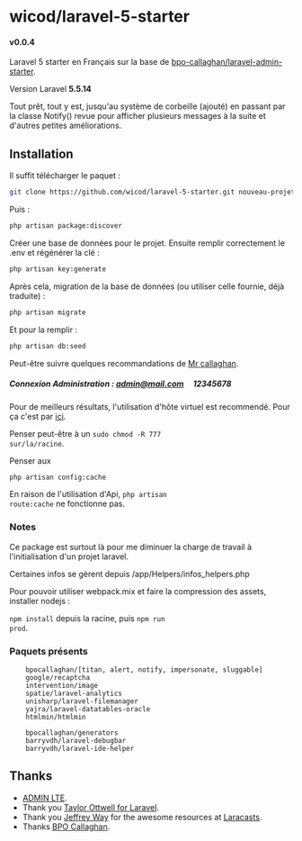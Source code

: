 # wicod/laravel-5-starter
#### v0.0.4

Laravel 5 starter en Français sur la base de <a href="https://github.com/bpocallaghan/laravel-admin-starter" target="_blank">bpo-callaghan/laravel-admin-starter</a>.

Version Laravel <b>5.5.14</b>

Tout prêt, tout y est, jusqu'au système de corbeille (ajouté) en passant par la classe Notify() revue pour afficher plusieurs messages à la suite et d'autres petites améliorations.

## Installation

Il suffit télécharger le paquet :
```bash
git clone https://github.com/wicod/laravel-5-starter.git nouveau-projet
```
Puis :
```bash
php artisan package:discover
```

Créer une base de données pour le projet.
Ensuite remplir correctement le .env et régénérer la clé : 
```bash
php artisan key:generate
```
Après cela, migration de la base de données (ou utiliser celle fournie, déjà traduite) :
```bash
php artisan migrate
```
Et pour la remplir :
```bash
php artisan db:seed
```

Peut-être suivre quelques recommandations de <a href="https://github.com/bpocallaghan/laravel-admin-starter" target="_blank">Mr callaghan</a>.

##### Connexion Administration : admin@mail.com &nbsp; &nbsp; 12345678

Pour de meilleurs résultats, l'utilisation d'hôte virtuel est recommendé. Pour ça c'est par <a href="https://memo.wicod.fr/mettre-en-place-virtual-host-simplement/" target="_blank">ici</a>.

Penser peut-être à un <code>sudo chmod -R 777 sur/la/racine</code>.

Penser aux 
```bash
php artisan config:cache
```
En raison de l'utilisation d'Api, <code>php artisan route:cache</code> ne fonctionne pas.

### Notes

Ce package est surtout là pour me diminuer la charge de travail à l'initialisation d'un projet laravel.

Certaines infos se gèrent depuis /app/Helpers/infos_helpers.php

Pour pouvoir utiliser webpack.mix et faire la compression des assets, installer nodejs :

<code>npm install</code> depuis la racine, puis <code>npm run prod</code>.

### Paquets présents

        bpocallaghan/[titan, alert, notify, impersonate, sluggable]
        google/recaptcha
        intervention/image
        spatie/laravel-analytics
        unisharp/laravel-filemanager
        yajra/laravel-datatables-oracle
	    htmlmin/htmlmin

        bpocallaghan/generators
        barryvdh/laravel-debugbar
        barryvdh/laravel-ide-helper

## Thanks
<ul>
<li><a href="https://github.com/almasaeed2010/AdminLTE" target="_blank">ADMIN LTE</a>.</li>
<li>Thank you <a href="https://github.com/taylorotwell" target="_blank">Taylor Ottwell for <a href="http://laravel.com/" target="_blank">Laravel</a>.</li>
<li>Thank you <a href="https://github.com/JeffreyWay" target="_blank">Jeffrey Way</a> for the awesome resources at <a href="https://laracasts.com/" target="_blank">Laracasts</a>.</li>
<li>Thanks <a href="https://github.com/bpocallaghan/laravel-admin-starter" target="_blank">BPO Callaghan</a>.</li>
</ul>

